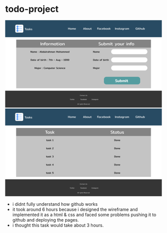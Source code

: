 # todo-project
![image](./assets/About.png)
![image](./assets/Home.png)
- i didnt fully understand how github works
- it took around 6 hours because i designed the wireframe and implemented it as a html & css and faced some problems pushing it to github and deploying the pages.
- i thought this task would take about 3 hours.
